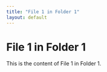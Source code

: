 ```yaml
---
title: "File 1 in Folder 1"
layout: default
---
```


# File 1 in Folder 1

This is the content of File 1 in Folder 1.